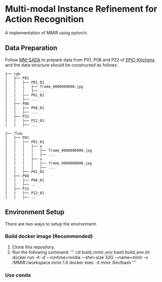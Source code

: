 # Multi-modal Instance Refinement for Action Recognition
A implementation of MMIR using pytorch.


## Data Preparation
Follow [MM-SADA](https://github.com/jonmun/MM-SADA-code/tree/master) to prepare data from P01, P08 and P22 of [EPIC-Kitchens](https://github.com/epic-kitchens/epic-kitchens-download-scripts) and the data structure should be constructed as follows.

```
├── rgb
|   ├── P01
|   |   ├── P01_01
|   |   |   ├── frame_0000000000.jpg
|   |   |   ├── ...
|   |   ├── P01_02
|   |   ├── ...
|   ├── P08
|   |   ├── P08_01
|   |   ├── ...
|   ├── P22
|   |   ├── P22_01
|   |   ├── ...

├── flow
|   ├── P01
|   |   ├── P01_01
|   |   |   ├── u 
|   |   |   |   ├── frame_0000000000.jpg
|   |   |   |   ├── ...
|   |   |   ├── v
|   |   |   |   ├── frame_0000000000.jpg
|   |   |   |   ├── ...
|   |   ├── P01_02
|   ├── P08
|   |   ├── P08_01
|   |   ├── ..
|   ├── P22
|   |   ├── P22_01
|   |   ├── ..
```
## Environment Setup
There are two ways to setup the environment.
### Build docker image (Recommended)
1. Clone this repository.
2. Run the following command:
'''
cd build_mmir_env
bash build_env.sh
docker run -it -d --runtime=nvidia --shm-size 32G --name=mmir -v /MMIR:/workspace mmir:1.0
docker exec -it mmir /bin/bash
'''
### Use conda



